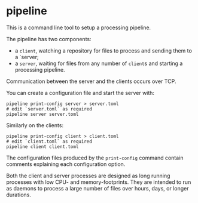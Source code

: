 pipeline
========

This is a command line tool to setup a processing pipeline.

The pipeline has two components:

- a `client`, watching a repository for files to process and
  sending them to a `server;
- a `server`, waiting for files from any number of `client`s
  and starting a processing pipeline.

Communication between the server and the clients occurs over TCP.

You can create a configuration file and start the server with:

```shell
pipeline print-config server > server.toml
# edit `server.toml` as required
pipeline server server.toml
```

Similarly on the clients:

```shell
pipeline print-config client > client.toml
# edit `client.toml` as required
pipeline client client.toml
```

The configuration files produced by the `print-config` command contain comments
explaining each configuration option.

Both the client and server processes are designed as long running processes
with low CPU- and memory-footprints. They are intended to run as daemons to
process a large number of files over hours, days, or longer durations.
